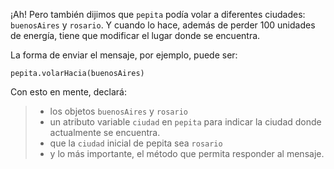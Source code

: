 ¡Ah! Pero también dijimos que `pepita` podía volar a diferentes ciudades: `buenosAires` y `rosario`. Y cuando lo hace, además de perder 100 unidades de energía, tiene que modificar el lugar donde se encuentra. 

La forma de enviar el mensaje, por ejemplo, puede ser:

`pepita.volarHacia(buenosAires)`

Con esto en mente, declará: 

> * los objetos `buenosAires` y `rosario`
> * un atributo variable `ciudad` en `pepita` para indicar la ciudad donde actualmente se encuentra.
> * que la `ciudad` inicial de pepita sea `rosario`
> * y lo más importante, el método que permita responder al mensaje. 